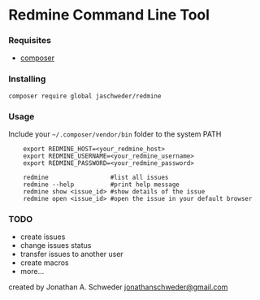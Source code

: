 # Redmine Command Line Tool

### Requisites
- [composer](https://getcomposer.org)

### Installing
```shell
composer require global jaschweder/redmine
```

### Usage
Include your ```~/.composer/vendor/bin``` folder to the system PATH
```shell
    export REDMINE_HOST=<your_redmine_host>
    export REDMINE_USERNAME=<your_redmine_username>
    export REDMINE_PASSWORD=<your_redmine_password>

    redmine                 #list all issues
    redmine --help          #print help message
    redmine show <issue_id> #show details of the issue
    redmine open <issue_id> #open the issue in your default browser
```

### TODO
 - create issues
 - change issues status
 - transfer issues to another user
 - create macros
 - more...

 created by Jonathan A. Schweder <jonathanschweder@gmail.com>
